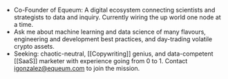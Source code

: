 - Co-Founder of Equeum: A digital ecosystem connecting scientists and strategists to data and inquiry. Currently wiring the up world one node at a time. 
- Ask me about machine learning and data science of many flavours, engineering and development best practices, and day-trading volatile crypto assets. 
- Seeking: chaotic-neutral, [[Copywriting]] genius, and data-competent [[SaaS]] marketer with experience going from 0 to 1. Contact igonzalez@equeum.com to join the mission.  
